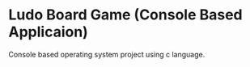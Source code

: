 # Ludo Board Game (Console Based Applicaion)
 Console based operating system project using c language.
